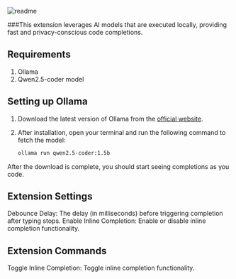 ![readme](https://github.com/user-attachments/assets/68942a51-6584-4915-9579-86460d24e177)

###This extension leverages AI models that are executed locally, providing fast and privacy-conscious code completions.

## Requirements

1. Ollama
2. Qwen2.5-coder model

## Setting up Ollama

1. Download the latest version of Ollama from the [official website](https://ollama.com/).
2. After installation, open your terminal and run the following command to fetch the model:

   ```bash
   ollama run qwen2.5-coder:1.5b
   ```
After the download is complete, you should start seeing completions as you code.

## Extension Settings

Debounce Delay: The delay (in milliseconds) before triggering completion after typing stops.
Enable Inline Completion: Enable or disable inline completion functionality.

## Extension Commands
Toggle Inline Completion: Toggle inline completion functionality.
